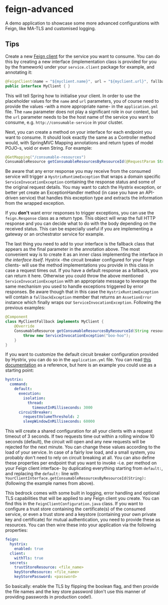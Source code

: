 # feign-advanced
A demo application to showcase some more advanced configurations with Feign, like MA-TLS and customised logging.

## Tips
Create a new [Feign client](https://cloud.spring.io/spring-cloud-openfeign/reference/html) for the service you want to consume.
You can do this by creating a new interface (implementation class is provided for you by the framework) under your `service.client` package for example, and annotating it:
```java
@FeignClient(name = "${myclient.name}", url = "${myclient.url}", fallback = YourClientInterface.YourFallbackInnerClass.class)
public interface MyClient { }
```
This will tell Spring how to initialise your client.
In order to use the placeholder values for the `name` and `url` parameters, you of course need to provide the values -with a more appropriate name- in the `application.yml` file.
The `name` parameter does not play a significant role in our context, but the `url` parameter needs to be the host name of the service you want to consume, e.g. `http://consumable-service` in your cluster.

Next, you can create a method on your interface for each endpoint you want to consume.
It should look exactly the same as a Controller method would, with SpringMVC Mapping annotations and return types of model POJO-s, void or even String.
For example:
```java
@GetMapping("/consumable-resources")
ConsumableResource getConsumableResourcesByResourceId(@RequestParam String resourceId);
```
Be aware that any error response you may receive from the consumed service will trigger a `HystrixRuntimeException` that wraps a domain specific `ServiceInvocationException` containing the response status and some of the original request details.
You may want to catch the Hystrix exception, or better yet create an ExceptionHandler method (in case you have an API-driven service) that handles this exception type and extracts the information from the wrapped exception.

If you **don't** want error responses to trigger exceptions, you can use the `feign.Response` class as a return type.
This object will wrap the full HTTP response and you can decide what to do with the body depending on the received status.
This can be especially useful if you are implementing a gateway or an orchestrator service for example.

The last thing you need to add to your interface is the fallback class that appears as the final parameter in the annotation above.
The most convenient way is to create it as an inner class implementing the interface *in the interface itself*.
Hystrix -the circuit breaker configured for your Feign clients- will use the method implementations you provide in this class in case a request times out.
If you have a default response as a fallback, you can return it here.
Otherwise you could throw the above mentioned `ServiceInvocationException` with an appropriate message to leverage the same mechanism you used to handle exceptions triggered by error responses.
Be aware though that in this case the `HystrixRuntimeException` will contain a `fallbackException` member that returns an `AssetionError` instance which finally wraps our `ServiceInvocationException`.
Following the previous examples:
```java
@Component
class MyClientFallback implements MyClient {
    @Override
    ConsumableResource getConsumableResourcesByResourceId(String resourceId) {
        throw new ServiceInvocationException("boo-hoo");
    }
}
```
If you want to customize the default circuit breaker configuration provided by Hystrix, you can do so in the `application.yml` file.
You can read [this documentation](https://github.com/Netflix/Hystrix/wiki/Configuration) as a reference, but here is an example you could use as a starting point:
```yaml
hystrix:
  command:
    default:
      execution:
        isolation:
          thread:
            timeoutInMilliseconds: 3000
      circuitBreaker:
        requestVolumeThreshold: 2
        sleepWindowInMilliseconds: 60000
```
This will create a shared configuration for all your clients with a request timeout of 3 seconds.
If two requests time out within a rolling window 10 seconds (default), the circuit will open and any new requests will be rejected for the next minute.
You can change these values according to the load of your service.
In case of a fairly low load, and a small system, you probably don't need to rely on circuit breaking at all.
You can also define these properties per endpoint that you want to invoke -i.e. per method on your Feign client interface- by duplicating everything starting from `default:`, and replacing the `default:` line with `YourClientInterface.getConsumableResourcesByResourceId(String):` (following the example names from above).  

This bedrock comes with some built in logging, error handling and optional TLS capabilities that will be applied to any Feign client you create.
You can find this in the `FeignClientConfiguration.java` class.
If you want to configure a trust store containing the certificate(s) of the consumed service, or even a trust store and a keystore (containing your own private key and certificate) for mutual authentication, you need to provide these as resources.
You can then wire these into your application via the following properties:
```yaml
feign:
  hystrix:
    enabled: true
  client:
    withTls: true
  secrets:
    trustStoreResource: <file_name>
    keyStoreResource: <file_name>
    keyStorePassword: <password>
```
So basically: enable the TLS by flipping the boolean flag, and then provide the file names and the key store password (don't use this manner of providing passwords in production code!).